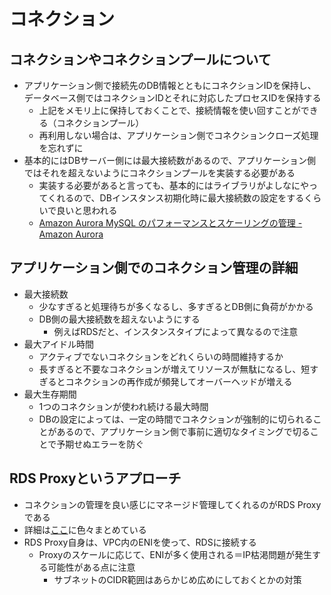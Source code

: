 # コネクション

## コネクションやコネクションプールについて

- アプリケーション側で接続先のDB情報とともにコネクションIDを保持し、データベース側ではコネクションIDとそれに対応したプロセスIDを保持する
  - 上記をメモリ上に保持しておくことで、接続情報を使い回すことができる（コネクションプール）
  - 再利用しない場合は、アプリケーション側でコネクションクローズ処理を忘れずに
- 基本的にはDBサーバー側には最大接続数があるので、アプリケーション側ではそれを超えないようにコネクションプールを実装する必要がある
  - 実装する必要があると言っても、基本的にはライブラリがよしなにやってくれるので、DBインスタンス初期化時に最大接続数の設定をするくらいで良いと思われる
  - [Amazon Aurora MySQL のパフォーマンスとスケーリングの管理 - Amazon Aurora](https://docs.aws.amazon.com/ja_jp/AmazonRDS/latest/AuroraUserGuide/AuroraMySQL.Managing.Performance.html)

## アプリケーション側でのコネクション管理の詳細

- 最大接続数
  - 少なすぎると処理待ちが多くなるし、多すぎるとDB側に負荷がかかる
  - DB側の最大接続数を超えないようにする
    - 例えばRDSだと、インスタンスタイプによって異なるので注意
- 最大アイドル時間
  - アクティブでないコネクションをどれくらいの時間維持するか
  - 長すぎると不要なコネクションが増えてリソースが無駄になるし、短すぎるとコネクションの再作成が頻発してオーバーヘッドが増える
- 最大生存期間
  - 1つのコネクションが使われ続ける最大時間
  - DBの設定によっては、一定の時間でコネクションが強制的に切られることがあるので、アプリケーション側で事前に適切なタイミングで切ることで予期せぬエラーを防ぐ

## RDS Proxyというアプローチ

- コネクションの管理を良い感じにマネージド管理してくれるのがRDS Proxyである
- 詳細は[ここ](https://github.com/nyuusen/TIL/blob/de7727820ca1fc9f8e3f39003df022446116edfc/reading/003_AWS%E8%A8%AD%E8%A8%88%E3%82%B9%E3%82%AD%E3%83%AB%E3%82%A2%E3%83%83%E3%83%97%E3%82%AC%E3%82%A4%E3%83%89.md#rds-proxy)に色々まとめている
- RDS Proxy自身は、VPC内のENIを使って、RDSに接続する
  - Proxyのスケールに応じて、ENIが多く使用される＝IP枯渇問題が発生する可能性がある点に注意
    - サブネットのCIDR範囲はあらかじめ広めにしておくとかの対策
